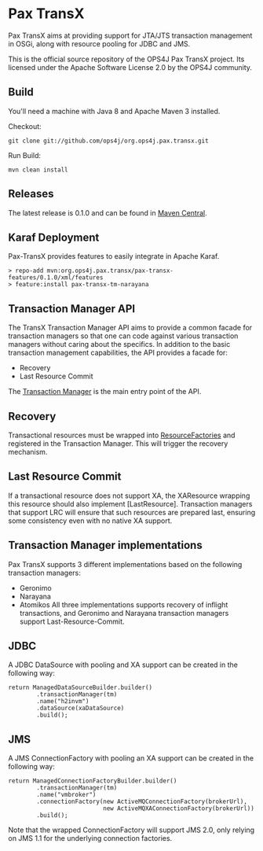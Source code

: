 Pax TransX
==========

Pax TransX aims at providing support for JTA/JTS transaction management in OSGi, along with resource pooling for JDBC and JMS.

This is the official source repository of the OPS4J Pax TransX project.
Its licensed under the Apache Software License 2.0 by the OPS4J community.

## Build

You'll need a machine with Java 8 and Apache Maven 3 installed.

Checkout:

    git clone git://github.com/ops4j/org.ops4j.pax.transx.git

Run Build:

    mvn clean install


## Releases

The latest release is 0.1.0 and can be found in [Maven Central](https://repo1.maven.org/maven2/org/ops4j/pax/transx).

## Karaf Deployment

Pax-TransX provides features to easily integrate in Apache Karaf.
```
> repo-add mvn:org.ops4j.pax.transx/pax-transx-features/0.1.0/xml/features
> feature:install pax-transx-tm-narayana
```

## Transaction Manager API

The TransX Transaction Manager API aims to provide a common facade for transaction 
managers so that one can code against various transaction managers without caring about
the specifics.
In addition to the basic transaction management capabilities, the API provides a facade for:
 * Recovery
 * Last Resource Commit
 
The [Transaction Manager](https://github.com/ops4j/org.ops4j.pax.transx/blob/master/pax-transx-tm-api/src/main/java/org/ops4j/pax/transx/tm/TransactionManager.java) 
is the main entry point of the API.

## Recovery

Transactional resources must be wrapped into [ResourceFactories](https://github.com/ops4j/org.ops4j.pax.transx/blob/master/pax-transx-tm-api/src/main/java/org/ops4j/pax/transx/tm/ResourceFactory.java) 
and registered in the Transaction Manager.  This will trigger the recovery mechanism.

## Last Resource Commit

If a transactional resource does not support XA, the XAResource wrapping this resource should also implement [LastResource].
Transaction managers that support LRC will ensure that such resources are prepared last, ensuring some consistency even with no native XA support.
 
 ## Transaction Manager implementations
 
 Pax TransX supports 3 different implementations based on the following transaction managers:
  * Geronimo
  * Narayana
  * Atomikos
All three implementations supports recovery of inflight transactions, 
and Geronimo and Narayana transaction managers support Last-Resource-Commit.

## JDBC

A JDBC DataSource with pooling and XA support can be created in the following way:
```
return ManagedDataSourceBuilder.builder()
        .transactionManager(tm)
        .name("h2invm")
        .dataSource(xaDataSource)
        .build();
```

## JMS

A JMS ConnectionFactory with pooling an XA support can be created in the following way:
```
return ManagedConnectionFactoryBuilder.builder()
        .transactionManager(tm)
        .name("vmbroker")
        .connectionFactory(new ActiveMQConnectionFactory(brokerUrl),
                           new ActiveMQXAConnectionFactory(brokerUrl))
        .build();
```

Note that the wrapped ConnectionFactory will support JMS 2.0, only relying 
on JMS 1.1 for the underlying connection factories.
